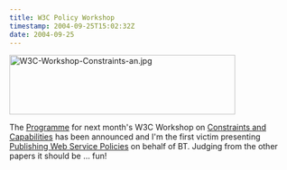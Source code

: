```yaml
---
title: W3C Policy Workshop
timestamp: 2004-09-25T15:02:32Z
date: 2004-09-25
---
```


<a href='http://www.w3.org/2004/09/ws-cc-program.html'><img alt="W3C-Workshop-Constraints-an.jpg" src="http://blog.whatfettle.com/archives/W3C-Workshop-Constraints-an.jpg" width="400" height="106" border="0" /></a>

The <a href='http://www.w3.org/2004/09/ws-cc-program.html'>Programme</a> for next month's W3C Workshop on <a href='http://www.w3.org/2004/06/ws-cc-cfp.html'>Constraints and Capabilities</a> has been announced and I'm the first victim presenting <a href='http://www.w3.org/2004/08/ws-cc/pdbt-20040901'>Publishing Web Service Policies</a> on behalf of BT. Judging from the other papers it should be … fun!
